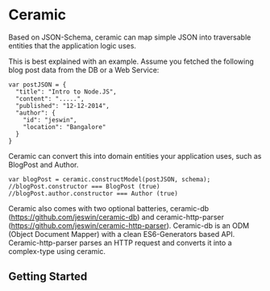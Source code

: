 Ceramic
=======
Based on JSON-Schema, ceramic can map simple JSON into traversable entities that the application logic uses.

This is best explained with an example. Assume you fetched the following blog post data from the DB or a Web Service:
```
var postJSON = {
  "title": "Intro to Node.JS",
  "content": ".....",
  "published": "12-12-2014",
  "author": {
    "id": "jeswin",
    "location": "Bangalore"
  }
}
```

Ceramic can convert this into domain entities your application uses, such as BlogPost and Author.
```
var blogPost = ceramic.constructModel(postJSON, schema);
//blogPost.constructor === BlogPost (true)
//blogPost.author.constructor === Author (true)
```

Ceramic also comes with two optional batteries, ceramic-db (https://github.com/jeswin/ceramic-db) and ceramic-http-parser (https://github.com/jeswin/ceramic-http-parser). Ceramic-db is an ODM (Object Document Mapper) with a clean ES6-Generators based API. Ceramic-http-parser parses an HTTP request and converts it into a complex-type using ceramic. 


Getting Started
---------------

